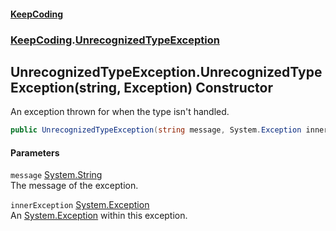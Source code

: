 #### [KeepCoding](index.md 'index')
### [KeepCoding](KeepCoding.md 'KeepCoding').[UnrecognizedTypeException](KeepCoding_UnrecognizedTypeException.md 'KeepCoding.UnrecognizedTypeException')
## UnrecognizedTypeException.UnrecognizedTypeException(string, Exception) Constructor
An exception thrown for when the type isn't handled.  
```csharp
public UnrecognizedTypeException(string message, System.Exception innerException);
```
#### Parameters
<a name='KeepCoding_UnrecognizedTypeException_UnrecognizedTypeException(string_System_Exception)_message'></a>
`message` [System.String](https://docs.microsoft.com/en-us/dotnet/api/System.String 'System.String')  
The message of the exception.
  
<a name='KeepCoding_UnrecognizedTypeException_UnrecognizedTypeException(string_System_Exception)_innerException'></a>
`innerException` [System.Exception](https://docs.microsoft.com/en-us/dotnet/api/System.Exception 'System.Exception')  
An [System.Exception](https://docs.microsoft.com/en-us/dotnet/api/System.Exception 'System.Exception') within this exception.
  
